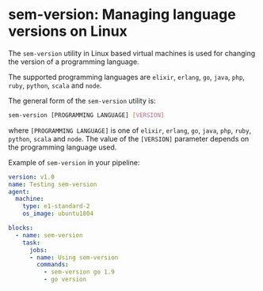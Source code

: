 # sem-version: Managing language versions on Linux

The `sem-version` utility in Linux based virtual machines is used for changing
the version of a programming language.

The supported programming languages are `elixir`, `erlang`, `go`, `java`,
`php`, `ruby`, `python`, `scala` and `node`.

The general form of the `sem-version` utility is:

``` bash
sem-version [PROGRAMMING LANGUAGE] [VERSION]
```

where `[PROGRAMMING LANGUAGE]` is one of `elixir`, `erlang`, `go`, `java`,
`php`, `ruby`, `python`, `scala` and `node`. The value of the `[VERSION]`
parameter depends on the programming language used.

Example of `sem-version` in your pipeline:

``` yaml
version: v1.0
name: Testing sem-version
agent:
  machine:
    type: e1-standard-2
    os_image: ubuntu1804

blocks:
  - name: sem-version
    task:
      jobs:
      - name: Using sem-version
        commands:
          - sem-version go 1.9
          - go version
```
